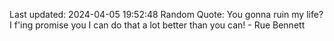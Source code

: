 Last updated: 2024-04-05 19:52:48
Random Quote: You gonna ruin my life? I f'ing promise you I can do that a lot better than you can! - Rue Bennett
